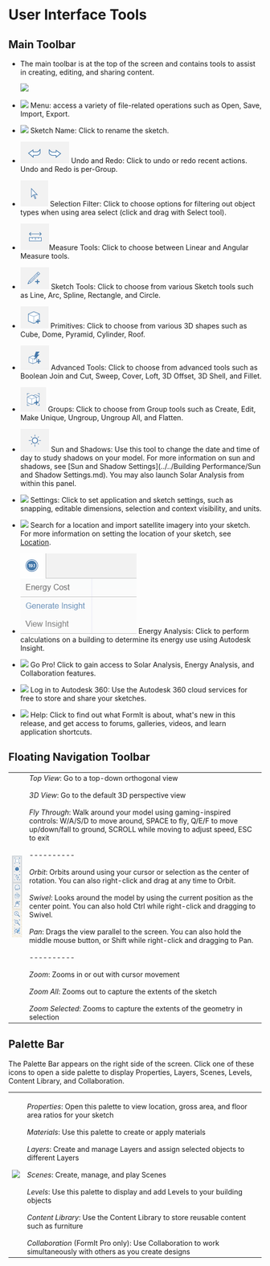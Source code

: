 # User Interface Tools

## Main Toolbar

* The main toolbar is at the top of the screen and contains tools to assist in creating, editing, and sharing content.
    
    ![](Images/GUID-20BA4556-7083-4058-8F81-FAB82111F189-low.png)

* ![](Images/GUID-04A6C825-C1EB-4092-BEF6-9C20E9428677-low.png) Menu: access a variety of file-related operations such as Open, Save, Import, Export.
* ![](Images/GUID-5B0627B2-BA61-45D0-89CC-7B2A47E34A87-low.png) Sketch Name: Click to rename the sketch.
* ![](Images/GUID-850FD972-B1C0-4755-AB04-ED8CC0076754-low.png) Undo and Redo: Click to undo or redo recent actions. Undo and Redo is per-Group.
* ![](Images/GUID-F3BAC481-B10C-4CA3-B638-C2BF842C0209-low.png) Selection Filter: Click to choose options for filtering out object types when using area select (click and drag with Select tool).
* ![](Images/GUID-CB5D154A-CF6B-43A2-8BB5-77218F594BBD-low.png)Measure Tools: Click to choose between Linear and Angular Measure tools.
* ![](Images/GUID-5436C5D2-1662-4F0D-ACC6-4CAB5CF30E83-low.png) Sketch Tools: Click to choose from various Sketch tools such as Line, Arc, Spline, Rectangle, and Circle.
* ![](Images/GUID-CF6A4EA8-13E8-4BFA-B0FA-76B01F51B364-low.png) Primitives: Click to choose from various 3D shapes such as Cube, Dome, Pyramid, Cylinder, Roof.
* ![](Images/GUID-E44FD1BC-52E8-4515-B7DB-2697AF5F66A8-low.png) Advanced Tools: Click to choose from advanced tools such as Boolean Join and Cut, Sweep, Cover, Loft, 3D Offset, 3D Shell, and Fillet.
* ![](Images/GUID-703E56FE-819D-4A29-B086-301B024C60E1-low.png) Groups: Click to choose from Group tools such as Create, Edit, Make Unique, Ungroup, Ungroup All, and Flatten.
* ![](Images/GUID-6F10FAB3-B960-418F-88DC-17E12E352986-low.png) Sun and Shadows: Use this tool to change the date and time of day to study shadows on your model. For more information on sun and shadows, see [Sun and Shadow Settings](../../Building Performance/Sun and Shadow Settings.md). You may also launch Solar Analysis from within this panel.
* ![](Images/GUID-F12CB419-C270-4B9C-B3C9-5E5B4099B168-low.png) Settings: Click to set application and sketch settings, such as snapping, editable dimensions, selection and context visibility, and units.
* ![](Images/GUID-7EC051BA-7A0E-4049-A3D9-7860ECD98C86-low.png) Search for a location and import satellite imagery into your sketch. For more information on setting the location of your sketch, see [Location](../../Location.md).
* ![](Images/GUID-4B5571DF-D3B2-4693-85FF-5BED468431BB-low.png) Energy Analysis: Click to perform calculations on a building to determine its energy use using Autodesk Insight.
* ![](Images/GUID-C3E5ACB7-C969-4959-8978-3F9A9A2C4588-low.png) Go Pro! Click to gain access to Solar Analysis, Energy Analysis, and Collaboration features.
* ![](Images/GUID-1272E029-F99F-4F39-9571-8F3D0CE8FEF0-low.png) Log in to Autodesk 360: Use the Autodesk 360 cloud services for free to store and share your sketches.
* ![](Images/GUID-E5EC9B4D-7C13-44B7-ADBD-06798BE89B44-low.png) Help: Click to find out what FormIt is about, what's new in this release, and get access to forums, galleries, videos, and learn application shortcuts.

## Floating Navigation Toolbar 
    
 | | |
| ---- | ---- |
| ![](Images/GUID-67C6ED8B-13C8-4166-B54D-39616A8F3CB5-low.png) | *Top View*: Go to a top-down orthogonal view<br><br>*3D View*: Go to the default 3D perspective view<br><br>*Fly Through*: Walk around your model using gaming-inspired controls: W/A/S/D to move around, SPACE to fly, Q/E/F to move up/down/fall to ground, SCROLL while moving to adjust speed, ESC to exit<br><br>----------<br><br>*Orbit*: Orbits around using your cursor or selection as the center of rotation. You can also right-click and drag at any time to Orbit.<br><br>*Swivel*: Looks around the model by using the current position as the center point. You can also hold Ctrl while right-click and dragging to Swivel. <br><br>*Pan*: Drags the view parallel to the screen. You can also hold the middle mouse button, or Shift while right-click and dragging to Pan.<br><br>----------<br><br>*Zoom*: Zooms in or out with cursor movement<br><br>*Zoom All*: Zooms out to capture the extents of the sketch <br><br>*Zoom Selected*: Zooms to capture the extents of the geometry in selection<br> |


## Palette Bar

The Palette Bar appears on the right side of the screen. Click one of these icons to open a side palette to display Properties, Layers, Scenes, Levels, Content Library, and Collaboration.

| | |
| ---- | ---- |
| ![](Images/GUID-39317707-97A9-46F2-B8A4-76115959890F-low.png)   |   <br>*Properties*: Open this palette to view location, gross area, and floor area ratios for your sketch<br><br>*Materials*: Use this palette to create or apply materials<br><br>*Layers*: Create and manage Layers and assign selected objects to different Layers<br><br>*Scenes*: Create, manage, and play Scenes<br><br>*Levels*: Use this palette to display and add Levels to your building objects<br><br>*Content Library*: Use the Content Library to store reusable content such as furniture<br><br>*Collaboration* (FormIt Pro only): Use Collaboration to work simultaneously with others as you create designs<br>  |

